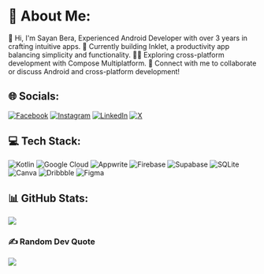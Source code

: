 # 💫 About Me:
👋 Hi, I'm Sayan Bera, Experienced Android Developer with over 3 years in crafting intuitive apps.
📱 Currently building Inklet, a productivity app balancing simplicity and functionality.
🧑‍💻 Exploring cross-platform development with Compose Multiplatform.
📩 Connect with me to collaborate or discuss Android and cross-platform development!



## 🌐 Socials:
[![Facebook](https://img.shields.io/badge/Facebook-%231877F2.svg?logo=Facebook&logoColor=white)](https://facebook.com/sayandbera) [![Instagram](https://img.shields.io/badge/Instagram-%23E4405F.svg?logo=Instagram&logoColor=white)](https://instagram.com/sayandbera) [![LinkedIn](https://img.shields.io/badge/LinkedIn-%230077B5.svg?logo=linkedin&logoColor=white)](https://linkedin.com/in/sayandbera) [![X](https://img.shields.io/badge/X-black.svg?logo=X&logoColor=white)](https://x.com/sayandbera) 



## 💻 Tech Stack:
![Kotlin](https://img.shields.io/badge/kotlin-%237F52FF.svg?style=for-the-badge&logo=kotlin&logoColor=white) ![Google Cloud](https://img.shields.io/badge/GoogleCloud-%234285F4.svg?style=for-the-badge&logo=google-cloud&logoColor=white) ![Appwrite](https://img.shields.io/badge/Appwrite-%23FD366E.svg?style=for-the-badge&logo=appwrite&logoColor=white) ![Firebase](https://img.shields.io/badge/firebase-a08021?style=for-the-badge&logo=firebase&logoColor=ffcd34) ![Supabase](https://img.shields.io/badge/Supabase-3ECF8E?style=for-the-badge&logo=supabase&logoColor=white) ![SQLite](https://img.shields.io/badge/sqlite-%2307405e.svg?style=for-the-badge&logo=sqlite&logoColor=white) ![Canva](https://img.shields.io/badge/Canva-%2300C4CC.svg?style=for-the-badge&logo=Canva&logoColor=white) ![Dribbble](https://img.shields.io/badge/Dribbble-EA4C89?style=for-the-badge&logo=dribbble&logoColor=white) ![Figma](https://img.shields.io/badge/figma-%23F24E1E.svg?style=for-the-badge&logo=figma&logoColor=white)
## 📊 GitHub Stats:
![](https://github-readme-stats.vercel.app/api/top-langs/?username=sayandbera&theme=dark&hide_border=false&include_all_commits=true&count_private=true&layout=compact)



### ✍️ Random Dev Quote
![](https://quotes-github-readme.vercel.app/api?type=horizontal&theme=radical)

<!-- Proudly created with GPRM ( https://gprm.itsvg.in ) -->
